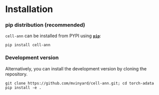 # Installation

### pip distribution (recommended)
`cell-ann` can be installed from PYPI using 
[**`pip`**](https://pypi.org/project/cell-ann/):

```
pip install cell-ann
```

### Development version

Alternatively, you can install the development version by cloning the repository.

```
git clone https://github.com/mvinyard/cell-ann.git; cd torch-adata
pip install -e .
```
